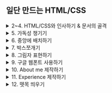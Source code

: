 ## 일단 만드는 HTML/CSS

<details>
  <summary> 2~4. HTML/CSS와 인사하기 & 문서의 골격 </summary><br>
  
- HTML : '문서'를 만든다! 라고 접근
- 대제목은 'TAG'라고 부름
- `<p>` 태그는 가장 기본적인 태그 (슈퍼마켓 비닐봉지처럼..
- `<**!DOCTYPE**>` - 맨 위에 관례적으로 써줌
- `<meta charset = "UTF-8">`
- `<footer>` 태그: 화면 바닥에 위치, 저작권 관련 정보 저장
- 바디에는 내용만, 컨텐츠 표현의 부수적인 것들은 헤드에 작성할 것
</details>

<details>
  <summary> 5. 가독성 챙기기 </summary><br>
  
- 다른 스타일 적용하려면 → class 적용

```html
<!DOCTYPE html> 
<html>
  <head>
    <meta charset = "UTF-8">
    <title>김멋사의 이력서</title>
    <link rel="stylesheet" href="codelion.css">
  </head>
  <body>
    <p class="big font">내 이름은 김멋사</p>
    <p class="small font">코드라이언으로 코딩 배웠지</p>
    <p class="small font">반갑습니다</p>
  </body>
</html>
```
```css
p {
    font-size: 30px;
}

.big-font {
    font-size: 40px;
}

.small-font {
    font-size: 15px;
}
```
</details>
<details>
  <summary> 6. 중앙에 배치하기 </summary><br>

`html color code` - 색상코드로 색 지정 가능! 포토샵 같다 우왕
- `<div>` 태그는 여러 요소들을 묶어서 css로 꾸미기 위해 사용
- 만들어진 영역에 클래스 지정
- **`border: 두께 방식 색깔;`** - html css border style 검색!
  
```html
<!DOCTYPE html>
<html>
    <head>
        <meta charset="UTF-8">
        <title>김멋사의 이력서</title>
        <link rel="stylesheet" href="codelion.css">
    </head>
    <body>
        <div class="mainbox">
            <h1>김멋사</h1>
            <p>HTML/CSS 개발자</p>
        </div>
        <footer>copyright CODE LION. All rights reserved.</footer>
    </body>
</html>
```
```css
footer {
    text-align: center;
    background-color: #1e1e1e;
    color: #919191;
    font-size: 12px;
}

.mainbox {
    border: 1px solid #ebebeb;
    width: 610px;
    text-align: center;
    margin-left: auto;
    margin-right: auto;
}
```
</details>  
  
<details>
<summary>7. 박스쪼개기</summary>
 
## 🌟 제 일 중 요 🌟

- `content`: width, height 설정 가능, 가장 핵심 부분
- `padding`: 테두리와 내용물 사이의 빈틈, 콘텐츠와 보더 사이의 자연스러운 공간을 주기 위해 설정하는 값
- `border`: 콘텐츠의 테두리 선
- `margin`: 모든 콘텐츠 설정과 다른 콘텐츠 사이의 거리를 설정
  
![스크린샷 2022-04-09 오전 4 41 12](https://user-images.githubusercontent.com/102344718/162515762-59bf995c-d6ad-4b08-a0c9-15a09a6824a6.png)
```html
<!DOCTYPE html>
  <head>
    <meta charset="UTF-8">
    <link rel="stylesheet" href="box_model.css">
  </head>
  <body> 
    <div class="box1">박스1</div>
    <div class="box2">박스2</div>
  </body>
</html>
```
```css
 .box1 {
    background-color: skyblue;
    width: 60px;
    height: 60px;
    border: 5px solid black;
    padding: 20px;
    margin: 20px;
}

.box2 {
    background-color: violet;
    width: 100px;
    height: 100px;
    border: 5px solid purple;
}
```
</details>

<details>
  <summary>8. 그림자 표현하기</summary><br>
  
- `name-text` : 추가로 쓸 텍스트 지정
- `font-weight` : 폰트 두께 지정 - light, normal, bold
- `margin-right: auto; margin-left: auto;` : 중앙 정렬 코드
- `box-shadow` : 가로(+:오른쪽, -:왼쪽) 세로 blur값 spread값 색상(r,g,b,투명도)
  
 ```html
  <!DOCTYPE html>
<html>
  <head>
    <meta charset="UTF-8">
    <title>김멋사의 이력서</title>
    <link rel="stylesheet" href="codelion.css">
  </head>
  <body>
    <div class="mainbox">
      <h1>김멋사</h1>
      <p class="name-text">HTML/CSS 개발자</p>
    </div>
    <footer>
      <p>Copyright CODE LION All rights reserved.</p>
    </footer>
  </body>
</html>
```
```css
.name-text {                                  
    font-size: 17px;                         
    color: #7c7c7c;
    font-weight: bold;
}

.mainbox {
    width: 610px;
    padding: 30px;
    margin: 30px;
    margin-right: auto;
    margin-left: auto;
    border: 1px solid #ebebeb;
    box-shadow: 0 1px 20px 0 rgba(0,0,0,0.1);
}

footer {
    text-align: center;
    background-color: #1e1e1e;
    padding: 20px;
    font-size: 12px;
    color: #919191;
}
```   
</details>  
  
<details>
  <summary>9. 구글 웹폰트 사용하기</summary><br>
  
  - `@import url(링크)` 
  - `font-family: 'Montserrat';` : 무료폰트 적용
  - `*` 의 역할 : 문서 전체 적용
  - `<div>` `<section>` `<article>` : 다 같은 기능, 포장지 종류만 다름
  - 브라우저 별로 마진과 패딩의 기본값이 다르면 다르게 보일 수 있음 → 0px로 초기화
  
  ```html
  <!DOCTYPE html>
<html>
  <head>
    <meta charset="UTF-8">
    <title>김멋사의 이력서</title>
    <link rel="stylesheet" href="codelion.css">
  </head>
  <body>
    <div class="mainbox">
      <h1>김멋사</h1>
      <p class="name-text">HTML/CSS 개발자</p>

      <section>
          <h2>ABOUT ME</h2>
          <p class="about-me-text"></p>
      </section>

        <section>
            <div>
                <div>
                    <article>
                        content1
                    </article>
                    <article>
                        content2
                    </article>
                </div>
                <article>
                    content3
                </article>
            </div>
            <article>
                content4
            </article>
        </section>

    </div>
    <footer>
      <p>Copyright CODE LION All rights reserved.</p>
    </footer>
  </body>
</html>
  ```
  ```css
  @import url('https://fonts.googleapis.com/css?family=Montserrat:100,200,300,400,500,600,700,800&display=swap');

* {
    font-family: 'Montserrat';
}

body,h1,h2 {
    margin: 0px;
    padding: 0px;
}

body {
    min-width: fit-content;
}

.name-text {                                  
    font-size: 17px;                         
    color: #7c7c7c;
    font-weight: bold;
}

.mainbox {
    width: 610px;
    padding: 30px;
    margin: 30px;
    margin-right: auto;
    margin-left: auto;
    border: 1px solid #ebebeb;
    box-shadow: 0 1px 20px 0 rgba(0, 0, 0, 0.1)
}

footer {
    text-align: center;
    background-color: #1e1e1e;
    padding: 20px;
    font-size: 12px;
    color: #919191;
}
  ``` 
</details>  

<details>
  <summary>10. About me 제작하기</summary><br>
  
  - **Lorem ipsum** : 디자인을 보기 위해 넣는 대체 텍스트
  - `font-style`: italic
  - `border-bottom, top, left, right` : 각각 지정 가능
  ```html
  <!DOCTYPE html>
<html>
<head>
  <meta charset="UTF-8">
  <title>김멋사의 이력서</title>
  <link rel="stylesheet" href="codelion.css">
</head>
<body>
  <div class="mainbox">
    <h1>김멋사</h1>
    <p class="name-text">HTML/CSS 개발자</p>
    <section>
      <h2>ABOUT ME</h2>
      <p class="about-me-text">
          Lorem ipsum dolor sit amet, consectetur adipiscing elit, sed do eiusmod tempor incididunt ut labore et dolore magna aliqua. Ut enim ad minim veniam, quis nostrud exercitation ullamco laboris nisi ut aliquip ex ea commodo consequat. Duis aute irure dolor in reprehenderit in voluptate velit esse cillum dolore eu fugiat nulla pariatur. Excepteur sint occaecat cupidatat non proident, sunt in culpa qui officia deserunt mollit anim id est laborum.
      </p>
    </section>
  </div>
  <footer>
      <p>Copyright CODE LION All rights reserved. </p>
  </footer>
</body>
</html>
```
  ```css
  @import url('https://fonts.googleapis.com/css?family=Montserrat:100,200,300,400,500,600,700,800&display=swap');

* {
    font-family: 'Montserrat';
}

body,h1,h2 {
    margin:0px;
    padding:0px;
}

body {
    min-width: fit-content;
}

h1 {
    font-size: 36px;
    font-weight: bold;
    font-style: italic;
}

h2 {
    font-size: 20px;
    font-weight: lighter;
    color: #282828;
    border-bottom: 1px solid #ebebeb;
    margin-bottom: 16px;
    padding-bottom: 5px;
}

.mainbox {
    width: 610px;
    padding: 30px;
    margin: 30px;
    margin-right: auto;
    margin-left: auto;
    border: 1px solid #ebebeb;
    box-shadow: 0 1px 20px 0 rgba(0, 0, 0, 0.1);
}

footer {
    text-align: center;
    background-color: #1e1e1e;
    padding: 20px;
    font-size: 12px;
    color: #919191;
}
``` 
</details>

<details>
  <summary>11. Experience 제작하기</summary><br>
  
  - `line-hight' : 줄 간격 조정
  - `float: left;` `float: right;` : 한 줄에 각각 양 끝 정렬
  - `text-align` 은 줄 구분됨
  ```html
  <!DOCTYPE html>
<html>
  <head>
    <meta charset="UTF-8">
    <title>김멋사의 이력서</title>
    <link rel="stylesheet" href="codelion.css">
  </head>
  <body>
    <div class="mainbox">
      <h1>김멋사</h1>
      <p class="name-text">HTML/CSS 개발자</p>

      <section>
        <h2>ABOUT ME</h2>
        <p class="about-me-text">
          Lorem ipsum dolor sit amet, consectetur adipiscing elit, sed do eiusmod tempor incididunt ut labore et dolore magna aliqua. Ut enim ad minim veniam, quis nostrud exercitation ullamco laboris nisi ut aliquip ex ea commodo consequat. Duis aute irure dolor in reprehenderit in voluptate velit esse cillum dolore eu fugiat nulla pariatur. Excepteur sint occaecat cupidatat non proident, sunt in culpa qui officia deserunt mollit anim id est laborum.
        </p>
      </section>
      <section>
          <h2>EXPERIENCE</h2>
          <p class="title-text">Awesome Programming Company</p>
          <p class="year-text">2020 - Now</p>
      </section>
    </div>
    <footer>
      <p>Copyright CODE LION All rights reserved.</p>
    </footer>
  </body>
</html>
  ```
  ```css
  section {
    margin-bottom: 24px;
}

.name-text {
    font-size: 16px;
    color: #7c7c7c;
    font-weight: bold;
}

.about-me-text {
    font-size: 10px;
    line-height: 16px;
}

.title-text {
    font-size: 11px;
    font-weight: bold;
    color: #282828;
    float: left;
}

.year-text {
    font-size: 11px;
    font-weight: bold;
    color: #282828;
    float: right;
}
  ```
</details>  
  
<details>
<summary> 12. 뗏목 띄우기</summary><br>
  
  
</details>
  
